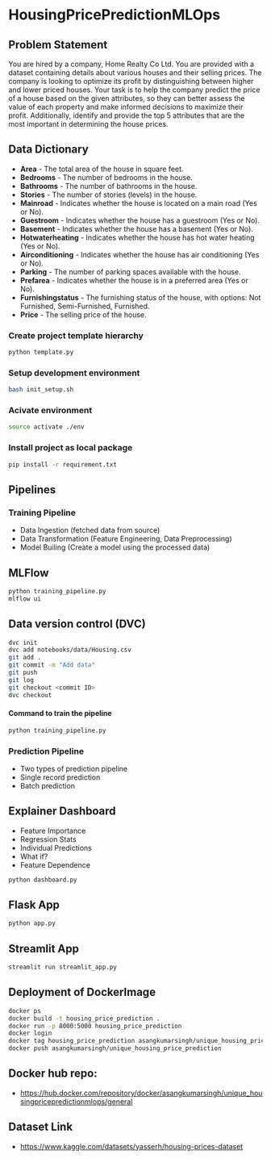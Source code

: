 # HousingPricePredictionMLOps

## Problem Statement

You are hired by a company, Home Realty Co Ltd. You are provided with a dataset containing details about various houses and their selling prices. The company is looking to optimize its profit by distinguishing between higher and lower priced houses. Your task is to help the company predict the price of a house based on the given attributes, so they can better assess the value of each property and make informed decisions to maximize their profit. Additionally, identify and provide the top 5 attributes that are the most important in determining the house prices.

## Data Dictionary

- **Area** - The total area of the house in square feet.
- **Bedrooms** - The number of bedrooms in the house.
- **Bathrooms** - The number of bathrooms in the house.
- **Stories** - The number of stories (levels) in the house.
- **Mainroad** - Indicates whether the house is located on a main road (Yes or No).
- **Guestroom** - Indicates whether the house has a guestroom (Yes or No).
- **Basement** - Indicates whether the house has a basement (Yes or No).
- **Hotwaterheating** - Indicates whether the house has hot water heating (Yes or No).
- **Airconditioning** - Indicates whether the house has air conditioning (Yes or No).
- **Parking** - The number of parking spaces available with the house.
- **Prefarea** - Indicates whether the house is in a preferred area (Yes or No).
- **Furnishingstatus** - The furnishing status of the house, with options: Not Furnished, Semi-Furnished, Furnished.
- **Price** - The selling price of the house.

### Create project template hierarchy
```bash
python template.py
```

### Setup development environment
```bash
bash init_setup.sh
```

### Acivate environment
```bash
source activate ./env
```

### Install project as local package
```bash
pip install -r requirement.txt
```

## Pipelines
### Training Pipeline
* Data Ingestion (fetched data from source)
* Data Transformation (Feature Engineering, Data Preprocessing)
* Model Builing (Create a model using the processed data)

## MLFlow
```bash
python training_pipeline.py
mlflow ui
```

## Data version control (DVC)
```bash
dvc init
dvc add notebooks/data/Housing.csv
git add .
git commit -m "Add data"
git push
git log
git checkout <commit ID>
dvc checkout
```

#### Command to train the pipeline
```bash
python training_pipeline.py
```

### Prediction Pipeline
* Two types of prediction pipeline
* Single record prediction
* Batch prediction

## Explainer Dashboard

* Feature Importance
* Regression Stats
* Individual Predictions
* What if?
* Feature Dependence

```bash
python dashboard.py
```

## Flask App
```bash
python app.py
```

## Streamlit App
```bash
streamlit run streamlit_app.py
```

## Deployment of DockerImage
```bash
docker ps
docker build -t housing_price_prediction .
docker run -p 8000:5000 housing_price_prediction
docker login
docker tag housing_price_prediction asangkumarsingh/unique_housing_price_prediction
docker push asangkumarsingh/unique_housing_price_prediction
```
## Docker hub repo:
* https://hub.docker.com/repository/docker/asangkumarsingh/unique_housingpricepredictionmlops/general

## Dataset Link
* https://www.kaggle.com/datasets/yasserh/housing-prices-dataset
